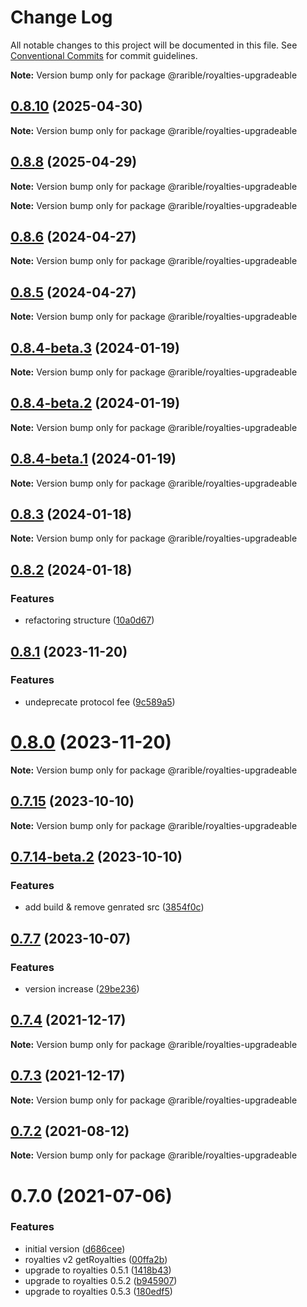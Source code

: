 # Change Log

All notable changes to this project will be documented in this file.
See [Conventional Commits](https://conventionalcommits.org) for commit guidelines.

**Note:** Version bump only for package @rarible/royalties-upgradeable

## [0.8.10](https://github.com/rariblecom/protocol-contracts/compare/v0.8.9...v0.8.10) (2025-04-30)

**Note:** Version bump only for package @rarible/royalties-upgradeable

## [0.8.8](https://github.com/rariblecom/protocol-contracts/compare/v0.8.7...v0.8.8) (2025-04-29)

**Note:** Version bump only for package @rarible/royalties-upgradeable

**Note:** Version bump only for package @rarible/royalties-upgradeable

## [0.8.6](https://github.com/rariblecom/protocol-contracts/compare/v0.8.1...v0.8.6) (2024-04-27)

**Note:** Version bump only for package @rarible/royalties-upgradeable

## [0.8.5](https://github.com/rariblecom/protocol-contracts/compare/v0.8.1...v0.8.5) (2024-04-27)

**Note:** Version bump only for package @rarible/royalties-upgradeable

## [0.8.4-beta.3](https://github.com/rariblecom/protocol-contracts/compare/v0.8.4-beta.2...v0.8.4-beta.3) (2024-01-19)

**Note:** Version bump only for package @rarible/royalties-upgradeable

## [0.8.4-beta.2](https://github.com/rariblecom/protocol-contracts/compare/v0.8.4-beta.1...v0.8.4-beta.2) (2024-01-19)

**Note:** Version bump only for package @rarible/royalties-upgradeable

## [0.8.4-beta.1](https://github.com/rariblecom/protocol-contracts/compare/v0.8.3...v0.8.4-beta.1) (2024-01-19)

**Note:** Version bump only for package @rarible/royalties-upgradeable

## [0.8.3](https://github.com/rariblecom/protocol-contracts/compare/v0.8.2...v0.8.3) (2024-01-18)

**Note:** Version bump only for package @rarible/royalties-upgradeable

## [0.8.2](https://github.com/rariblecom/protocol-contracts/compare/v0.8.1...v0.8.2) (2024-01-18)

### Features

- refactoring structure ([10a0d67](https://github.com/rariblecom/protocol-contracts/commit/10a0d673d9a589aa8e341ea5e3aa9c0657cabe2d))

## [0.8.1](https://github.com/rariblecom/protocol-contracts/compare/v0.7.15...v0.8.1) (2023-11-20)

### Features

- undeprecate protocol fee ([9c589a5](https://github.com/rariblecom/protocol-contracts/commit/9c589a57028b2f541245f0e96557c535d1740bf9))

# [0.8.0](https://github.com/rariblecom/protocol-contracts/compare/v0.7.15...v0.8.0) (2023-11-20)

**Note:** Version bump only for package @rarible/royalties-upgradeable

## [0.7.15](https://github.com/rariblecom/protocol-contracts/compare/v0.7.14-beta.3...v0.7.15) (2023-10-10)

**Note:** Version bump only for package @rarible/royalties-upgradeable

## [0.7.14-beta.2](https://github.com/rariblecom/protocol-contracts/compare/v0.7.14-beta.1...v0.7.14-beta.2) (2023-10-10)

### Features

- add build & remove genrated src ([3854f0c](https://github.com/rariblecom/protocol-contracts/commit/3854f0c2581a721e079215ad0cdcec4680bca9fd))

## [0.7.7](https://github.com/rariblecom/protocol-contracts/compare/v0.3.0-beta7...v0.7.7) (2023-10-07)

### Features

- version increase ([29be236](https://github.com/rariblecom/protocol-contracts/commit/29be236fdfefbabf0922457a9fdc3e0a219088bd))

## [0.7.4](https://github.com/rariblecom/protocol-contracts/compare/@rarible/royalties-upgradeable@0.7.2...@rarible/royalties-upgradeable@0.7.4) (2021-12-17)

**Note:** Version bump only for package @rarible/royalties-upgradeable

## [0.7.3](https://github.com/rariblecom/protocol-contracts/compare/@rarible/royalties-upgradeable@0.7.2...@rarible/royalties-upgradeable@0.7.3) (2021-12-17)

**Note:** Version bump only for package @rarible/royalties-upgradeable

## [0.7.2](https://github.com/rariblecom/protocol-contracts/compare/@rarible/royalties-upgradeable@0.7.0...@rarible/royalties-upgradeable@0.7.2) (2021-08-12)

**Note:** Version bump only for package @rarible/royalties-upgradeable

# 0.7.0 (2021-07-06)

### Features

- initial version ([d686cee](https://github.com/rariblecom/protocol-contracts/commit/d686ceef68ae25045603a0199b25d5f951a56829))
- royalties v2 getRoyalties ([00ffa2b](https://github.com/rariblecom/protocol-contracts/commit/00ffa2b4ea0e503ae073a391d39538898cc529da))
- upgrade to royalties 0.5.1 ([1418b43](https://github.com/rariblecom/protocol-contracts/commit/1418b435e7798fc5b601ca4b5d3767e8ce7d5edc))
- upgrade to royalties 0.5.2 ([b945907](https://github.com/rariblecom/protocol-contracts/commit/b945907f429e92714bf48c9f911d7764ab9fbf3f))
- upgrade to royalties 0.5.3 ([180edf5](https://github.com/rariblecom/protocol-contracts/commit/180edf5a011b92db5a3b6b9200cb8b1647588164))
